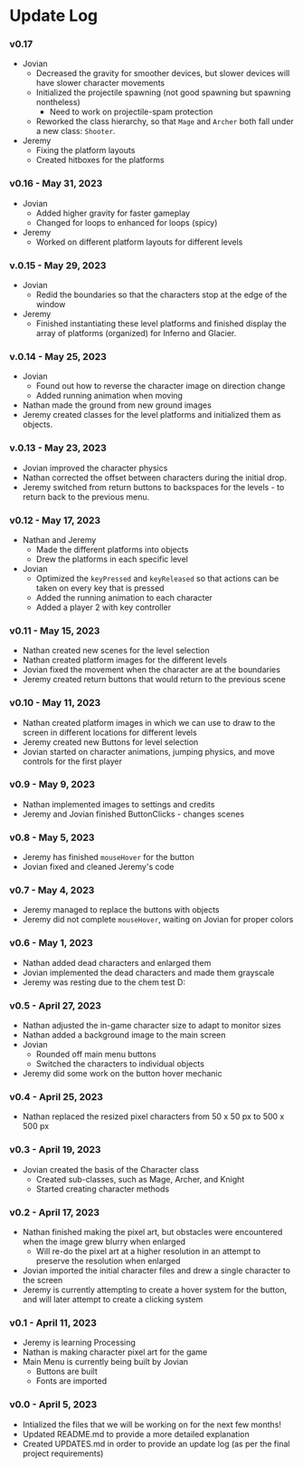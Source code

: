 # Update Log

### **v0.17**
- Jovian
  - Decreased the gravity for smoother devices, but slower devices will have slower character movements
  - Initialized the projectile spawning (not good spawning but spawning nontheless)
    - Need to work on projectile-spam protection
  - Reworked the class hierarchy, so that `Mage` and `Archer` both fall under a new class: `Shooter`.
- Jeremy
  - Fixing the platform layouts
  - Created hitboxes for the platforms


### **v0.16** - May 31, 2023
- Jovian
  - Added higher gravity for faster gameplay
  - Changed for loops to enhanced for loops (spicy)
- Jeremy
  - Worked on different platform layouts for different levels

### **v.0.15** - May 29, 2023
- Jovian
  - Redid the boundaries so that the characters stop at the edge of the window
- Jeremy
  - Finished instantiating these level platforms and finished display the array of platforms (organized) for Inferno and Glacier. 

### **v.0.14** - May 25, 2023
- Jovian
  - Found out how to reverse the character image on direction change
  - Added running animation when moving
- Nathan made the ground from new ground images
- Jeremy created classes for the level platforms and initialized them as objects. 

### **v.0.13** - May 23, 2023
- Jovian improved the character physics
- Nathan corrected the offset between characters during the initial drop. 
- Jeremy switched from return buttons to backspaces for the levels - to return back to the previous menu. 

### **v0.12** - May 17, 2023
- Nathan and Jeremy 
  - Made the different platforms into objects
  - Drew the platforms in each specific level
- Jovian
  - Optimized the `keyPressed` and `keyReleased` so that actions can be taken on every key that is pressed
  - Added the running animation to each character
  - Added a player 2 with key controller

### **v0.11** - May 15, 2023
- Nathan created new scenes for the level selection
- Nathan created platform images for the different levels
- Jovian fixed the movement when the character are at the boundaries
- Jeremy created return buttons that would return to the previous scene

### **v0.10** - May 11, 2023
- Nathan created platform images in which we can use to draw to the screen in different locations for different levels
- Jeremy created new Buttons for level selection
- Jovian started on character animations, jumping physics, and move controls for the first player

### **v0.9** - May 9, 2023
- Nathan implemented images to settings and credits
- Jeremy and Jovian finished ButtonClicks - changes scenes 

### **v0.8** - May 5, 2023
- Jeremy has finished `mouseHover` for the button
- Jovian fixed and cleaned Jeremy's code

### **v0.7** - May 4, 2023
- Jeremy managed to replace the buttons with objects
- Jeremy did not complete `mouseHover`, waiting on Jovian for proper colors

### **v0.6** - May 1, 2023
- Nathan added dead characters and enlarged them
- Jovian implemented the dead characters and made them grayscale
- Jeremy was resting due to the chem test D:

### **v0.5** - April 27, 2023
- Nathan adjusted the in-game character size to adapt to monitor sizes
- Nathan added a background image to the main screen
- Jovian 
  - Rounded off main menu buttons
  - Switched the characters to individual objects
- Jeremy did some work on the button hover mechanic

### **v0.4** - April 25, 2023
- Nathan replaced the resized pixel characters from 50 x 50 px to 500 x 500 px

### **v0.3** - April 19, 2023
- Jovian created the basis of the Character class
  - Created sub-classes, such as Mage, Archer, and Knight
  - Started creating character methods

### **v0.2** - April 17, 2023
- Nathan finished making the pixel art, but obstacles were encountered when the image grew blurry when enlarged
  - Will re-do the pixel art at a higher resolution in an attempt to preserve the resolution when enlarged
- Jovian imported the initial character files and drew a single character to the screen
- Jeremy is currently attempting to create a hover system for the button, and will later attempt to create a clicking system

### **v0.1** - April 11, 2023
- Jeremy is learning Processing
- Nathan is making character pixel art for the game
- Main Menu is currently being built by Jovian
  - Buttons are built
  - Fonts are imported

### **v0.0** - April 5, 2023
- Intialized the files that we will be working on for the next few months!
- Updated README.md to provide a more detailed explanation
- Created UPDATES.md in order to provide an update log (as per the final project requirements)
